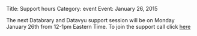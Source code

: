 Title: Support hours
Category: event
Event: January 26, 2015

The next Databrary and Datavyu support session will be on Monday January 26th from 12-1pm Eastern Time.
To join the support call click [here](https://bluejeans.com/databrary/)